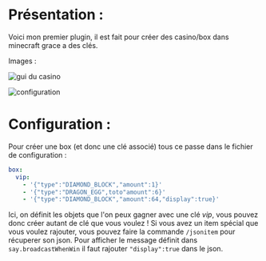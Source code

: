 # Présentation :
Voici mon premier plugin, il est fait pour créer des casino/box dans minecraft grace a des clés.

Images :

![gui du casino](https://i.ibb.co/ZG4P89p/2021-06-25-11-52-29.png)

![configuration](https://i.ibb.co/Sttzk3h/Capture-d-e-cran-2021-06-25-a-11-56-18.png)

# Configuration :

Pour créer une box (et donc une clé associé) tous ce passe dans le fichier de configuration :
```yml
box:
  vip:
    - '{"type":"DIAMOND_BLOCK","amount":1}'
    - '{"type":"DRAGON_EGG",toto"amount":6}'
    - '{"type":"DIAMOND_BLOCK","amount":64,"display":true}'
```
Ici, on définit les objets que l'on peux gagner avec une clé *vip*, vous pouvez donc créer autant de clé que vous voulez !
Si vous avez un item spécial que vous voulez rajouter, vous pouvez faire la commande `/jsonitem` pour récuperer son json. Pour afficher le message définit dans `say.broadcastWhenWin` il faut rajouter `"display":true` dans le json.
